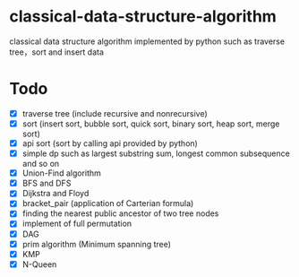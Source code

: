 # classical-data-structure-algorithm
classical data structure algorithm implemented by python such as traverse tree，sort and insert data

# Todo
  - [x] traverse tree (include recursive and nonrecursive)
  - [x] sort (insert sort, bubble sort, quick sort, binary sort, heap sort, merge sort)
  - [x] api sort (sort by calling api provided by python)
  - [x] simple dp such as largest substring sum, longest common subsequence and so on
  - [x] Union-Find algorithm
  - [x] BFS and DFS
  - [x] Dijkstra and Floyd
  - [x] bracket\_pair (application of Carterian formula)
  - [x] finding the nearest public ancestor of two tree nodes
  - [x] implement of full permutation
  - [x] DAG
  - [x] prim algorithm (Minimum spanning tree)
  - [x] KMP
  - [x] N-Queen
